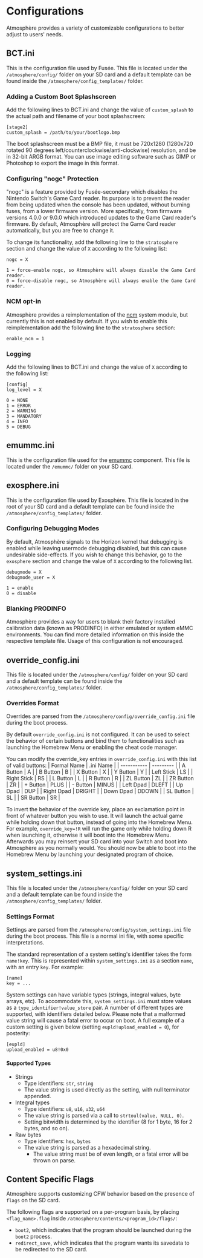# Configurations
Atmosphère provides a variety of customizable configurations to better adjust to users' needs.

## BCT.ini
This is the configuration file used by Fusée.
This file is located under the `/atmosphere/config/` folder on your SD card and a default template can be found inside the `/atmosphere/config_templates/` folder.

### Adding a Custom Boot Splashscreen
Add the following lines to BCT.ini and change the value of `custom_splash` to the actual path and filename of your boot splashscreen:
```
[stage2]
custom_splash = /path/to/your/bootlogo.bmp
```

The boot splashscreen must be a BMP file, it must be 720x1280 (1280x720 rotated 90 degrees left/counterclockwise/anti-clockwise) resolution, and be in 32-bit ARGB format. You can use image editing software such as GIMP or Photoshop to export the image in this format.

### Configuring "nogc" Protection
"nogc" is a feature provided by Fusée-secondary which disables the Nintendo Switch's Game Card reader. Its purpose is to prevent the reader from being updated when the console has been updated, without burning fuses, from a lower firmware version. More specifically, from firmware versions 4.0.0 or 9.0.0 which introduced updates to the Game Card reader's firmware. By default, Atmosphère will protect the Game Card reader automatically, but you are free to change it.

To change its functionality, add the following line to the `stratosphere` section and change the value of `X` according to the following list:
```
nogc = X
```
```
1 = force-enable nogc, so Atmosphère will always disable the Game Card reader.
0 = force-disable nogc, so Atmosphère will always enable the Game Card reader.
```

### NCM opt-in
Atmosphère provides a reimplementation of the [ncm](../components/modules/ncm.md) system module, but currently this is not enabled by default. If you wish to enable this reimplementation add the following line to the `stratosphere` section:
```
enable_ncm = 1
```

### Logging
Add the following lines to BCT.ini and change the value of `X` according to the following list:
```
[config]
log_level = X
```
```
0 = NONE
1 = ERROR
2 = WARNING
3 = MANDATORY
4 = INFO
5 = DEBUG
```

## emummc.ini
This is the configuration file used for the [emummc](../components/emummc.md) component.
This file is located under the `/emummc/` folder on your SD card.

## exosphere.ini
This is the configuration file used by Exosphère.
This file is located in the root of your SD card and a default template can be found inside the `/atmosphere/config_templates/` folder.

### Configuring Debugging Modes
By default, Atmosphère signals to the Horizon kernel that debugging is enabled while leaving usermode debugging disabled, but this can cause undesirable side-effects. If you wish to change this behavior, go to the `exosphere` section and change the value of `X` according to the following list.
```
debugmode = X
debugmode_user = X
```
```
1 = enable
0 = disable
```

### Blanking PRODINFO
Atmosphère provides a way for users to blank their factory installed calibration data (known as PRODINFO) in either emulated or system eMMC environments. You can find more detailed information on this inside the respective template file. Usage of this configuration is not encouraged.

## override_config.ini
This file is located under the `/atmosphere/config/` folder on your SD card and a default template can be found inside the `/atmosphere/config_templates/` folder.

### Overrides Format
Overrides are parsed from the `/atmosphere/config/override_config.ini` file during the boot process.

By default `override_config.ini` is not configured. It can be used to select the behavior of certain buttons and bind them to functionalities such as launching the Homebrew Menu or enabling the cheat code manager.

You can modify the override_key entries in `override_config.ini` with this list of valid buttons:
| Formal Name | .ini Name |
| ----------- | --------- |
| A Button    | A         |
| B Button    | B         |
| X Button    | X         |
| Y Button    | Y         |
| Left Stick  | LS        |
| Right Stick | RS        |
| L Button    | L         |
| R Button    | R         |
| ZL Button   | ZL        |
| ZR Button   | ZR        |
| + Button    | PLUS      |
| - Button    | MINUS     |
| Left Dpad   | DLEFT     |
| Up Dpad     | DUP       |
| Right Dpad  | DRIGHT    |
| Down Dpad   | DDOWN     |
| SL Button   | SL        |
| SR Button   | SR        |

To invert the behavior of the override key, place an exclamation point in front of whatever button you wish to use. It will launch the actual game while holding down that button, instead of going into the Homebrew Menu. For example, `override_key=!R` will run the game only while holding down R when launching it, otherwise it will boot into the Homebrew Menu. Afterwards you may reinsert your SD card into your Switch and boot into Atmosphère as you normally would. You should now be able to boot into the Homebrew Menu by launching your designated program of choice.

## system_settings.ini
This file is located under the `/atmosphere/config/` folder on your SD card and a default template can be found inside the `/atmosphere/config_templates/` folder.

### Settings Format
Settings are parsed from the `/atmosphere/config/system_settings.ini` file during the boot process. This file is a normal ini file, with some specific interpretations.

The standard representation of a system setting's identifier takes the form `name!key`. This is represented within `system_settings.ini` as a section `name`, with an entry `key`. For example:
```
[name]
key = ...
```

System settings can have variable types (strings, integral values, byte arrays, etc). To accommodate this, `system_settings.ini` must store values as a `type_identifier!value_store` pair. A number of different types are supported, with identifiers detailed below.
Please note that a malformed value string will cause a fatal error to occur on boot. A full example of a custom setting is given below (setting `eupld!upload_enabled = 0`), for posterity:
```
[eupld]
upload_enabled = u8!0x0
```

#### Supported Types
* Strings
    * Type identifiers: `str`, `string`
    * The value string is used directly as the setting, with null terminator appended.
* Integral types
    * Type identifiers: `u8`, `u16`, `u32`, `u64`
    * The value string is parsed via a call to `strtoul(value, NULL, 0)`.
    * Setting bitwidth is determined by the identifier (8 for 1 byte, 16 for 2 bytes, and so on).
* Raw bytes
    * Type identifiers: `hex`, `bytes`
    * The value string is parsed as a hexadecimal string.
        * The value string must be of even length, or a fatal error will be thrown on parse.

## Content Specific Flags
Atmosphère supports customizing CFW behavior based on the presence of `flags` on the SD card.

The following flags are supported on a per-program basis, by placing `<flag_name>.flag` inside `/atmosphere/contents/<program_id>/flags/`:
+ `boot2`, which indicates that the program should be launched during the `boot2` process.
+ `redirect_save`, which indicates that the program wants its savedata to be redirected to the SD card.
